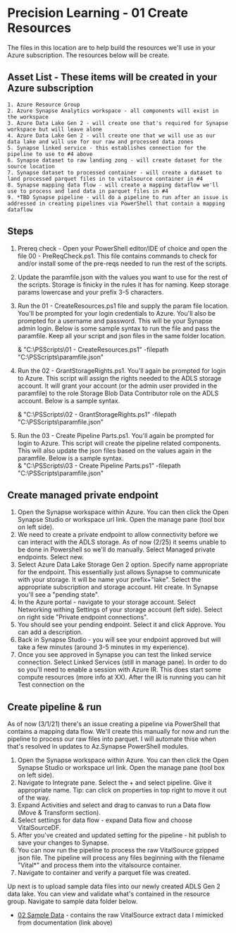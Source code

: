 # Precision Learning - 01 Create Resources

The files in this location are to help build the resources we'll use in your Azure subscription.  The resources below will be create.  


## Asset List - These items will be created in your Azure subscription 
	1. Azure Resource Group
	2. Azure Synapse Analytics workspace - all components will exist in the workspace
	3. Azure Data Lake Gen 2 - will create one that's required for Synapse workspace but will leave alone 
	4. Azure Data Lake Gen 2 - will create one that we will use as our data lake and will use for our raw and processed data zones 
	5. Synapse linked service - this establishes connection for the pipeline to use to #4 above 
	6. Synapse dataset to raw landing zong - will create dataset for the source location 
	7. Synapse dataset to processed container - will create a dataset to land processed parquet files in to vitalsource container in #4
	8. Synapse mapping data flow - will create a mapping dataflow we'll use to process and land data in parquet files in #4
	9. *TBD Synapse pipeline - will do a pipeline to run after an issue is addressed in creating pipelines via PowerShell that contain a mapping dataflow
	

## Steps 
1. Prereq check - Open your PowerShell editor/IDE of choice and open the file 00 - PreReqCheck.ps1.  This file contains commands to check for and/or install some of the pre-reqs needed to run the rest of the scripts.  
2. Update the paramfile.json with the values you want to use for the rest of the scripts.  Storage is finicky in the rules it has for naming.  Keep storage params lowercase and your prefix 3-5 characters.  
3. Run the 01 - CreateResources.ps1 file and supply the param file location.  You'll be prompted for your login credentials to Azure.  You'll also be prompted for a username and password.  This will be your Synapse admin login.  Below is some sample syntax to run the file and pass the paramfile.  Keep all your script and json files in the same folder location.  

    & "C:\PSScripts\01 - CreateResources.ps1" -filepath "C:\PSScripts\paramfile.json"
4. Run the 02 - GrantStorageRights.ps1.  You'll again be prompted for login to Azure.  This script will assign the rights needed to the ADLS storage account.  It will grant your account (or the admin user provided in the paramfile) to the role Storage Blob Data Contributor role on the ADLS account.  Below is a sample syntax.  

    & "C:\PSScripts\02 - GrantStorageRights.ps1" -filepath "C:\PSScripts\paramfile.json"

5. Run the 03 - Create Pipeline Parts.ps1.  You'll again be prompted for login to Azure.  This script will create the pipeline related components.  This will also update the json files based on the values again in the paramfile.  Below is a sample syntax.  
    & "C:\PSScripts\03 - Create Pipeline Parts.ps1" -filepath "C:\PSScripts\paramfile.json"
    
## Create managed private endpoint
1. Open the Synapse workspace within Azure.  You can then click the Open Synapse Studio or workspace url link.  Open the manage pane (tool box on left side).  
2. We need to create a private endpoint to allow connectivity before we can interact with the ADLS storage.  As of now (2/25) it seems unable to be done in Powershell so we'll do manually.  Select Managed private endpoints.  Select new.  
3. Select Azure Data Lake Storage Gen 2 option.  Specify name appropriate for the endpoint.  This essentially just allows Synapse to communicate with your storage.  It will be name your prefix+"lake".  Select the appropriate subscription and storage account.  Hit create.  In Synapse you'll see a "pending state".  
4. In the Azure portal - navigate to your storage account.  Select Networking withing Settings of your storage account (left side).  Select on right side "Private endpoint connections".  
5. You should see your pending endpoint.  Select it and click Approve.  You can add a description.  
6. Back in Synapse Studio - you will see your endpoint approved but will take a few minutes (around 3-5 minutes in my experience). 
7. Once you see approved in Synapse you can test the linked service connection.  Select Linked Services (still in manage pane).  In order to do so you'll need to enable a session with Azure IR.  This does start some compute resources (more info at XX).  After the IR is running you can hit Test connection on the 

## Create pipeline & run 
As of now (3/1/21) there's an issue creating a pipeline via PowerShell that contains a mapping data flow.  We'll create this manually for now and run the pipeline to process our raw files into parquet.  I will automate thise when that's resolved in updates to Az.Synapse PowerShell modules.  
1. Open the Synapse workspace within Azure.  You can then click the Open Synapse Studio or workspace url link.  Open the manage pane (tool box on left side).  
2. Navigate to Integrate pane.  Select the + and select pipeline.  Give it appropriate name. Tip: can click on properties in top right to move it out of the way.  
3. Expand Activities and select and drag to canvas to run a Data flow (Move & Transform section). 
4. Select settings for data flow - expand Data flow and choose VitalSourceDF. 
5. After you've created and updated setting for the pipeline - hit publish to save your changes to Synapse. 
6. You can now run the pipeline to process the raw VitalSource gzipped json file.  The pipeline will process any files beginning with the filename "Vital*" and process them into the vitalsource container. 
7. Navigate to container and verify a parquet file was created. 

Up next is to upload sample data files into our newly created ADLS Gen 2 data lake.  You can view and validate what's contained in the resource group.  Navigate to sample data folder below.  
* [02 Sample Data](https://github.com/hfoley/PrecisionLearning/tree/main/02%20Sample%20Data)   - contains the raw VitalSource extract data I mimicked from documentation (link above)

